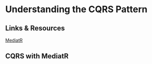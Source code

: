 # Understanding the CQRS Pattern

## Links & Resources

[MediatR](https://github.com/jbogard/MediatR)

## CQRS with MediatR
